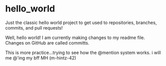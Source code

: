 # hello_world
Just the classic hello world project to get used to repositories, branches, commits, and pull requests!

Well, hello world!  I am currently making changes to my readme file.  Changes on GitHub are called committs. 

This is more practice...trying to see how the @mention system works. i will me @'ing my bff MH (m-hintz-42)  
